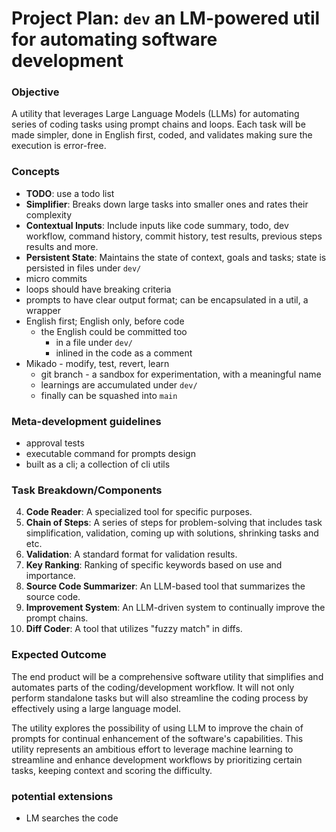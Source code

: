 # Project Plan: `dev` an LM-powered util for automating software development

### Objective

A utility that leverages Large Language Models (LLMs) for automating series of coding tasks using prompt chains and loops. Each task will be made simpler, done in English first, coded, and validates making sure the execution is error-free.

### Concepts

-   **TODO**: use a todo list
-   **Simplifier**: Breaks down large tasks into smaller ones and rates their complexity
-   **Contextual Inputs**: Include inputs like code summary, todo, dev workflow, command history, commit history, test results, previous steps results and more.
-   **Persistent State**: Maintains the state of context, goals and tasks; state is persisted in files under `dev/`
-   micro commits
-   loops should have breaking criteria
-   prompts to have clear output format; can be encapsulated in a util, a wrapper
-   English first; English only, before code
    -   the English could be committed too
        -   in a file under `dev/`
        -   inlined in the code as a comment
-   Mikado - modify, test, revert, learn
    -   git branch - a sandbox for experimentation, with a meaningful name
    -   learnings are accumulated under `dev/`
    -   finally can be squashed into `main`

### Meta-development guidelines

-   approval tests
-   executable command for prompts design
-   built as a cli; a collection of cli utils

### Task Breakdown/Components

4. **Code Reader**: A specialized tool for specific purposes.
5. **Chain of Steps**: A series of steps for problem-solving that includes task simplification, validation, coming up with solutions, shrinking tasks and etc.
6. **Validation**: A standard format for validation results.
7. **Key Ranking**: Ranking of specific keywords based on use and importance.
8. **Source Code Summarizer**: An LLM-based tool that summarizes the source code.
9. **Improvement System**: An LLM-driven system to continually improve the prompt chains.
10. **Diff Coder**: A tool that utilizes "fuzzy match" in diffs.

### Expected Outcome

The end product will be a comprehensive software utility that simplifies and automates parts of the coding/development workflow. It will not only perform standalone tasks but will also streamline the coding process by effectively using a large language model.

The utility explores the possibility of using LLM to improve the chain of prompts for continual enhancement of the software's capabilities. This utility represents an ambitious effort to leverage machine learning to streamline and enhance development workflows by prioritizing certain tasks, keeping context and scoring the difficulty.

### potential extensions

-   LM searches the code
